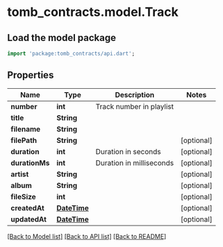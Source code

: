 # tomb_contracts.model.Track

## Load the model package
```dart
import 'package:tomb_contracts/api.dart';
```

## Properties
Name | Type | Description | Notes
------------ | ------------- | ------------- | -------------
**number** | **int** | Track number in playlist | 
**title** | **String** |  | 
**filename** | **String** |  | 
**filePath** | **String** |  | [optional] 
**duration** | **int** | Duration in seconds | [optional] 
**durationMs** | **int** | Duration in milliseconds | [optional] 
**artist** | **String** |  | [optional] 
**album** | **String** |  | [optional] 
**fileSize** | **int** |  | [optional] 
**createdAt** | [**DateTime**](DateTime.md) |  | [optional] 
**updatedAt** | [**DateTime**](DateTime.md) |  | [optional] 

[[Back to Model list]](../README.md#documentation-for-models) [[Back to API list]](../README.md#documentation-for-api-endpoints) [[Back to README]](../README.md)


